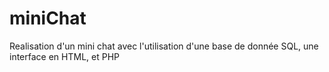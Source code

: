 # miniChat
Realisation d'un mini chat avec l'utilisation d'une base de donnée SQL, une interface en HTML, et PHP
